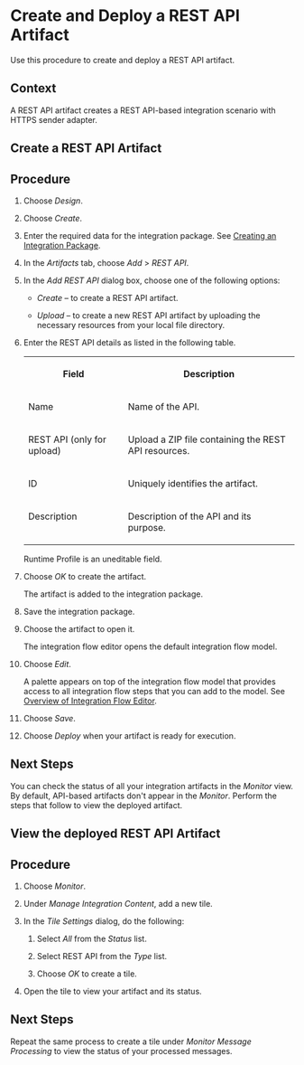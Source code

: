 <!-- loiofec774cfff994beebf3b94253c2d3723 -->

# Create and Deploy a REST API Artifact

Use this procedure to create and deploy a REST API artifact.



<a name="loiofec774cfff994beebf3b94253c2d3723__context_mn5_tdk_f4b"/>

## Context

A REST API artifact creates a REST API-based integration scenario with HTTPS sender adapter.

<a name="task_uv3_njc_hpb"/>

<!-- task\_uv3\_njc\_hpb -->

## Create a REST API Artifact



<a name="task_uv3_njc_hpb__steps_qxn_mvw_b4c"/>

## Procedure

1.  Choose *Design*.

2.  Choose *Create*.

3.  Enter the required data for the integration package. See [Creating an Integration Package](creating-an-integration-package-9126d79.md).

4.  In the *Artifacts* tab, choose *Add* \> *REST API*.

5.  In the *Add REST API* dialog box, choose one of the following options:

    -   *Create* – to create a REST API artifact.

    -   *Upload* – to create a new REST API artifact by uploading the necessary resources from your local file directory.


6.  Enter the REST API details as listed in the following table.


    <table>
    <tr>
    <th valign="top">

    Field


    
    </th>
    <th valign="top">

    Description


    
    </th>
    </tr>
    <tr>
    <td valign="top">
    
    Name


    
    </td>
    <td valign="top">
    
    Name of the API.


    
    </td>
    </tr>
    <tr>
    <td valign="top">
    
    REST API \(only for upload\)


    
    </td>
    <td valign="top">
    
    Upload a ZIP file containing the REST API resources.


    
    </td>
    </tr>
    <tr>
    <td valign="top">
    
    ID


    
    </td>
    <td valign="top">
    
    Uniquely identifies the artifact.


    
    </td>
    </tr>
    <tr>
    <td valign="top">
    
    Description


    
    </td>
    <td valign="top">
    
    Description of the API and its purpose.


    
    </td>
    </tr>
    </table>
    
    Runtime Profile is an uneditable field.

7.  Choose *OK* to create the artifact.

    The artifact is added to the integration package.

8.  Save the integration package.

9.  Choose the artifact to open it.

    The integration flow editor opens the default integration flow model.

10. Choose *Edit*.

    A palette appears on top of the integration flow model that provides access to all integration flow steps that you can add to the model. See [Overview of Integration Flow Editor](overview-of-integration-flow-editor-db10beb.md).

11. Choose *Save*.

12. Choose *Deploy* when your artifact is ready for execution.




<a name="task_uv3_njc_hpb__postreq_izn_tzq_f4b"/>

## Next Steps

You can check the status of all your integration artifacts in the *Monitor* view. By default, API-based artifacts don't appear in the *Monitor*. Perform the steps that follow to view the deployed artifact.

<a name="task_xs3_sjc_hpb"/>

<!-- task\_xs3\_sjc\_hpb -->

## View the deployed REST API Artifact



<a name="task_xs3_sjc_hpb__steps_v4n_2hc_hpb"/>

## Procedure

1.  Choose *Monitor*.

2.  Under *Manage Integration Content*, add a new tile.

3.  In the *Tile Settings* dialog, do the following:

    1.  Select *All* from the *Status* list.

    2.  Select REST API from the *Type* list.

    3.  Choose *OK* to create a tile.


4.  Open the tile to view your artifact and its status.




<a name="task_xs3_sjc_hpb__postreq_jcn_xq4_gpb"/>

## Next Steps

Repeat the same process to create a tile under *Monitor Message Processing* to view the status of your processed messages.

